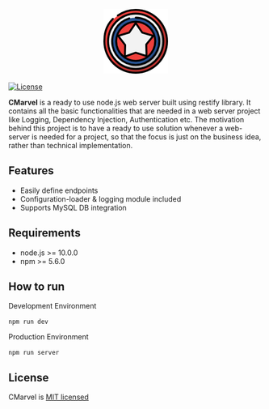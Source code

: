 <p align="center">
  <img src="https://raw.githubusercontent.com/sahilthakral23/cmarvel/master/extra/resources/cmarvel_logo.png"  alt="CMarvel">
</p> 

[![License](https://img.shields.io/github/license/sahilthakral23/cmarvel?style=flat-square)](https://img.shields.io/github/license/sahilthakral23/cmarvel?style=flat-square)

**CMarvel** is a ready to use node.js web server built using restify library. It contains all the basic functionalities that are needed in a web server project like Logging, Dependency Injection, Authentication etc. The motivation behind this project is to have a ready to use solution whenever a web-server is needed for a project, so that the focus is just on the business idea, rather than technical implementation.

## Features

 - Easily define endpoints
 - Configuration-loader & logging module included
 - Supports MySQL DB integration

## Requirements

 - node.js >= 10.0.0
 - npm >= 5.6.0

## How to run

Development Environment

    npm run dev

Production Environment

    npm run server

## License

CMarvel is [MIT licensed](./LICENSE)
